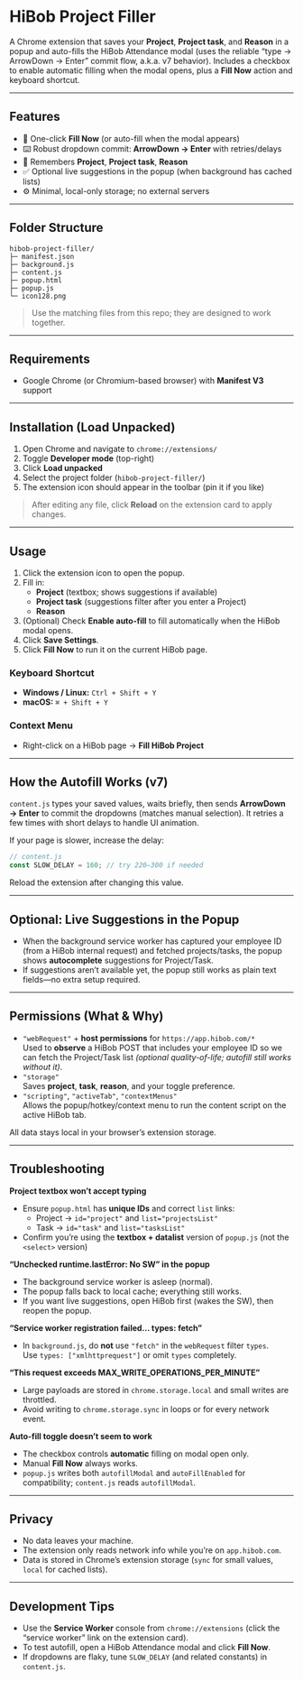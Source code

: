 # HiBob Project Filler

A Chrome extension that saves your **Project**, **Project task**, and **Reason** in a popup and auto-fills the HiBob Attendance modal (uses the reliable “type → ArrowDown → Enter” commit flow, a.k.a. v7 behavior). Includes a checkbox to enable automatic filling when the modal opens, plus a **Fill Now** action and keyboard shortcut.

---

## Features

- 🔁 One-click **Fill Now** (or auto-fill when the modal appears)
- ⌨️ Robust dropdown commit: **ArrowDown → Enter** with retries/delays
- 📝 Remembers **Project**, **Project task**, **Reason**
- ✅ Optional live suggestions in the popup (when background has cached lists)
- ⚙️ Minimal, local-only storage; no external servers

---

## Folder Structure

```
hibob-project-filler/
├─ manifest.json
├─ background.js
├─ content.js
├─ popup.html
├─ popup.js
└─ icon128.png
```

> Use the matching files from this repo; they are designed to work together.

---

## Requirements

- Google Chrome (or Chromium-based browser) with **Manifest V3** support

---

## Installation (Load Unpacked)

1. Open Chrome and navigate to `chrome://extensions/`
2. Toggle **Developer mode** (top-right)
3. Click **Load unpacked**
4. Select the project folder (`hibob-project-filler/`)
5. The extension icon should appear in the toolbar (pin it if you like)

> After editing any file, click **Reload** on the extension card to apply changes.

---

## Usage

1. Click the extension icon to open the popup.
2. Fill in:
   - **Project** (textbox; shows suggestions if available)
   - **Project task** (suggestions filter after you enter a Project)
   - **Reason**
3. (Optional) Check **Enable auto-fill** to fill automatically when the HiBob modal opens.
4. Click **Save Settings**.
5. Click **Fill Now** to run it on the current HiBob page.

### Keyboard Shortcut

- **Windows / Linux:** `Ctrl + Shift + Y`  
- **macOS:** `⌘ + Shift + Y`

### Context Menu

- Right-click on a HiBob page → **Fill HiBob Project**

---

## How the Autofill Works (v7)

`content.js` types your saved values, waits briefly, then sends **ArrowDown → Enter** to commit the dropdowns (matches manual selection). It retries a few times with short delays to handle UI animation.

If your page is slower, increase the delay:

```js
// content.js
const SLOW_DELAY = 160; // try 220–300 if needed
```

Reload the extension after changing this value.

---

## Optional: Live Suggestions in the Popup

- When the background service worker has captured your employee ID (from a HiBob internal request) and fetched projects/tasks, the popup shows **autocomplete** suggestions for Project/Task.
- If suggestions aren’t available yet, the popup still works as plain text fields—no extra setup required.

---

## Permissions (What & Why)

- `"webRequest"` + **host permissions** for `https://app.hibob.com/*`  
  Used to **observe** a HiBob POST that includes your employee ID so we can fetch the Project/Task list *(optional quality-of-life; autofill still works without it)*.
- `"storage"`  
  Saves **project**, **task**, **reason**, and your toggle preference.
- `"scripting"`, `"activeTab"`, `"contextMenus"`  
  Allows the popup/hotkey/context menu to run the content script on the active HiBob tab.

All data stays local in your browser’s extension storage.

---

## Troubleshooting

**Project textbox won’t accept typing**  
- Ensure `popup.html` has **unique IDs** and correct `list` links:
  - Project → `id="project"` and `list="projectsList"`
  - Task → `id="task"` and `list="tasksList"`
- Confirm you’re using the **textbox + datalist** version of `popup.js` (not the `<select>` version)

**“Unchecked runtime.lastError: No SW” in the popup**  
- The background service worker is asleep (normal).  
- The popup falls back to local cache; everything still works.  
- If you want live suggestions, open HiBob first (wakes the SW), then reopen the popup.

**“Service worker registration failed… types: fetch”**  
- In `background.js`, do **not** use `"fetch"` in the `webRequest` filter `types`.  
  Use `types: ["xmlhttprequest"]` or omit `types` completely.

**“This request exceeds MAX_WRITE_OPERATIONS_PER_MINUTE”**  
- Large payloads are stored in `chrome.storage.local` and small writes are throttled.  
- Avoid writing to `chrome.storage.sync` in loops or for every network event.

**Auto-fill toggle doesn’t seem to work**  
- The checkbox controls **automatic** filling on modal open only.  
- Manual **Fill Now** always works.  
- `popup.js` writes both `autofillModal` and `autoFillEnabled` for compatibility; `content.js` reads `autofillModal`.

---

## Privacy

- No data leaves your machine.
- The extension only reads network info while you’re on `app.hibob.com`.
- Data is stored in Chrome’s extension storage (`sync` for small values, `local` for cached lists).

---

## Development Tips

- Use the **Service Worker** console from `chrome://extensions` (click the “service worker” link on the extension card).
- To test autofill, open a HiBob Attendance modal and click **Fill Now**.
- If dropdowns are flaky, tune `SLOW_DELAY` (and related constants) in `content.js`.
